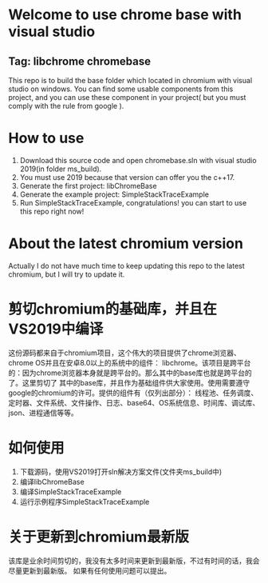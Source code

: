 # Welcome to use chrome base with visual studio
## Tag: libchrome chromebase
This repo is to build the base folder which located in chromium with visual studio on windows.
You can find some usable components from this project, and you can use these component in your
project( but you must comply with the rule from google ).

# How to use
1. Download this source code and open chromebase.sln with visual studio 2019(in folder ms_build).
2. You must use 2019 because that version can offer you the c++17.
3. Generate the first project: libChromeBase
4. Generate the example project: SimpleStackTraceExample
5. Run SimpleStackTraceExample, congratulations! you can start to use this repo right now!
# About the latest chromium version
Actually I do not have much time to keep updating this repo to the latest chromium, but I will try
to update it.


# 剪切chromium的基础库，并且在VS2019中编译
这份源码都来自于chromium项目，这个伟大的项目提供了chrome浏览器、chrome OS并且在安卓8.0以上的系统中的组件：
libchrome。该项目是跨平台的：因为chrome浏览器本身就是跨平台的。那么其中的base库也就是跨平台的了。这里剪切了
其中的base库，并且作为基础组件供大家使用。使用需要遵守google的chromium的许可。提供的组件有（仅列出部分）：
线程池、任务调度、定时器、文件系统、文件操作、日志、base64、OS系统信息、时间库、调试库、json、进程通信等等。
# 如何使用
1. 下载源码，使用VS2019打开sln解决方案文件(文件夹ms_build中)
2. 编译libChromeBase
3. 编译SimpleStackTraceExample
4. 运行示例程序SimpleStackTraceExample
# 关于更新到chromium最新版
该库是业余时间剪切的，我没有太多时间来更新到最新版，不过有时间的话，我会尽量更新到最新版。
如果有任何使用问题可以提出。
